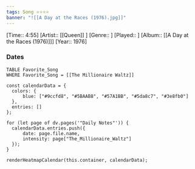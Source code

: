 ```yaml
---
tags: Song ⭐⭐⭐⭐ 
banner: "![[A Day at the Races (1976).jpg]]"
---
```

[Time:: 4:55]
[Artist:: [[Queen]] ]
[Genre:: ]
[Played:: ]
[Album:: [[A Day at the Races (1976)]]]
[Year:: 1976]
### Dates
````dataview
TABLE Favorite_Song
WHERE Favorite_Song = [[The Millionaire Waltz]]
````
  ```dataviewjs
const calendarData = { 
	colors: { 
		blue: ["#9ccfd8", "#5BAAB8", "#57A1BB", "#5da8c7", "#3e8fb0"] 
	}, 
	entries: [] 
}; 

for (let page of dv.pages('"Daily Notes"')) { 
	calendarData.entries.push({ 
		date: page.file.name, 
		intensity: page["The_Millionaire_Waltz"]
	}); 
} 

renderHeatmapCalendar(this.container, calendarData);
```
